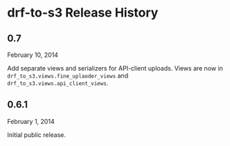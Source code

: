 drf-to-s3 Release History
=========================

0.7
---
February 10, 2014

Add separate views and serializers for API-client uploads. Views
are now in `drf_to_s3.views.fine_uplaoder_views` and
`drf_to_s3.views.api_client_views`.


0.6.1
-----
February 1, 2014

Initial public release.

